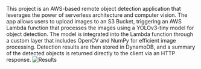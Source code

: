 This project is an AWS-based remote object detection application that leverages the power of serverless architecture and computer vision. The app allows users to upload images to an S3 Bucket, triggering an AWS Lambda function that processes the images using a YOLOv3-tiny model for object detection. The model is integrated into the Lambda function through a custom layer that includes OpenCV and NumPy for efficient image processing. Detection results are then stored in DynamoDB, and a summary of the detected objects is returned directly to the client via an HTTP response.
![Results](https://github.com/user-attachments/assets/e8c0314b-f836-4c9c-ad40-96a9ada0c87c)
